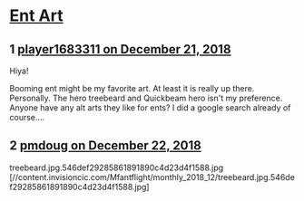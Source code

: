 # [Ent Art](https://community.fantasyflightgames.com/topic/288162-ent-art/)

## 1 [player1683311 on December 21, 2018](https://community.fantasyflightgames.com/topic/288162-ent-art/?do=findComment&comment=3573538)

Hiya!

Booming ent might be my favorite art. At least it is really up there. Personally. The hero treebeard and Quickbeam hero isn't my preference. Anyone have any alt arts they like for ents? I did a google search already of course....

## 2 [pmdoug on December 22, 2018](https://community.fantasyflightgames.com/topic/288162-ent-art/?do=findComment&comment=3573676)

treebeard.jpg.546def29285861891890c4d23d4f1588.jpg [//content.invisioncic.com/Mfantflight/monthly_2018_12/treebeard.jpg.546def29285861891890c4d23d4f1588.jpg]

